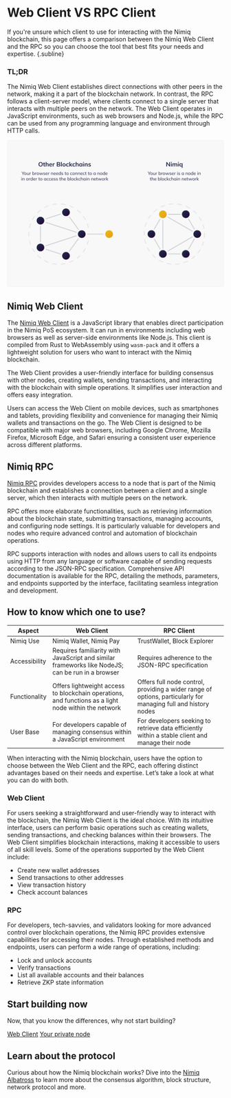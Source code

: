 # Web Client VS RPC Client

If you're unsure which client to use for interacting with the Nimiq blockchain, this page offers a comparison between the Nimiq Web Client and the RPC so you can choose the tool that best fits your needs and expertise. {.subline}

### TL;DR
The Nimiq Web Client establishes direct connections with other peers in the network, making it a part of the blockchain network. In contrast, the RPC follows a client-server model, where clients connect to a single server that interacts with multiple peers on the network. The Web Client operates in JavaScript environments, such as web browsers and Node.js, while the RPC can be used from any programming language and environment through HTTP calls.

<img class="object-contain max-h-[max(60vh,180px)]" src="/assets/images/protocol/network.png" alt="web client vs rpc" />

## Nimiq Web Client

The [Nimiq Web Client](/build/web-client/getting-started.md) is a JavaScript library that enables direct participation in the Nimiq PoS ecosystem. It can run in environments including web browsers as well as server-side environments like Node.js. This client is compiled from Rust to WebAssembly using `wasm-pack` and it offers a lightweight solution for users who want to interact with the Nimiq blockchain.

The Web Client provides a user-friendly interface for building consensus with other nodes, creating wallets, sending transactions, and interacting with the blockchain with simple operations. It simplifies user interaction and offers easy integration.

Users can access the Web Client on mobile devices, such as smartphones and tablets, providing flexibility and convenience for managing their Nimiq wallets and transactions on the go. The Web Client is designed to be compatible with major web browsers, including Google Chrome, Mozilla Firefox, Microsoft Edge, and Safari ensuring a consistent user experience across different platforms.

## Nimiq RPC

[Nimiq RPC](/build/rpc-docs/index.md) provides developers access to a node that is part of the Nimiq blockchain and establishes a connection between a client and a single server, which then interacts with multiple peers on the network.

RPC offers more elaborate functionalities, such as retrieving information about the blockchain state, submitting transactions, managing accounts, and configuring node settings. It is particularly valuable for developers and nodes who require advanced control and automation of blockchain operations.

RPC supports interaction with nodes and allows users to call its endpoints using HTTP from any language or software capable of sending requests according to the JSON-RPC specification. Comprehensive API documentation is available for the RPC, detailing the methods, parameters, and endpoints supported by the interface, facilitating seamless integration and development.


## How to know which one to use?

| Aspect | Web Client | RPC Client |
| --- | --- | --- |
| Nimiq Use | Nimiq Wallet, Nimiq Pay | TrustWallet, Block Explorer |
| Accessibility | Requires familiarity with JavaScript and similar frameworks like NodeJS; can be run in a browser | Requires adherence to the JSON-RPC specification |
| Functionality | Offers lightweight access to blockchain operations, and functions as a light node within the network | Offers full node control, providing a wider range of options, particularly for managing full and history nodes |
| User Base | For developers capable of managing consensus within a JavaScript environment | For developers seeking to retrieve data efficiently within a stable client and manage their node|

When interacting with the Nimiq blockchain, users have the option to choose between the Web Client and the RPC, each offering distinct advantages based on their needs and expertise. Let’s take a look at what you can do with both.

### Web Client

For users seeking a straightforward and user-friendly way to interact with the blockchain, the Nimiq Web Client is the ideal choice. With its intuitive interface, users can perform basic operations such as creating wallets, sending transactions, and checking balances within their browsers. The Web Client simplifies blockchain interactions, making it accessible to users of all skill levels. Some of the operations supported by the Web Client include:

- Create new wallet addresses
- Send transactions to other addresses
- View transaction history
- Check account balances

### RPC

For developers, tech-savvies, and validators looking for more advanced control over blockchain operations, the Nimiq RPC provides extensive capabilities for accessing their nodes. Through established methods and endpoints, users can perform a wide range of operations, including:

- Lock and unlock accounts
- Verify transactions
- List all available accounts and their balances
- Retrieve ZKP state information


## Start building now

Now, that you know the differences, why not start building?

<div flex="~ gap-16 items-center" class="raw" mt-16>
  <a href="/build/web-client/index.md" arrow pill-sm pill-blue>Web Client</a>
  <a href="/build/private-node/index.md" arrow pill-sm pill-secondary>Your private node</a>
</div>

## Learn about the protocol

Curious about how the Nimiq blockchain works? Dive into the [Nimiq Albatross](/protocol/albatross.md) to learn more about the consensus algorithm, block structure, network protocol and more.

